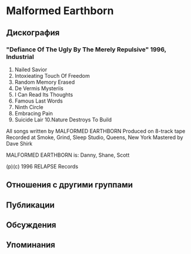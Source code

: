 # Malformed Earthborn



## Дискография

### "Defiance Of The Ugly By The Merely Repulsive" 1996, Industrial

1. Nailed Savior
2. Intoxieating Touch Of Freedom
3. Random Memory Erased
4. De Vermis Mysteriis
5. I Can Read Its Thoughts
6. Famous Last Words
7. Ninth Circle  
8. Embracing Pain
9. Suicide Lair
10.Nature Destroys To Build

All songs written by MALFORMED
EARTHBORN
Produced on 8-track tape
Recorded at Smoke, Grind, Sleep Studio,
Queens, New York
Mastered by Dave Shirk

MALFORMED EARTHBORN is:
  Danny, Shane, Scott

(p)(c) 1996 RELAPSE Records


## Отношения с другими группами


## Публикации


## Обсуждения


## Упоминания

